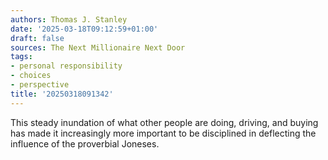 ```yaml
---
authors: Thomas J. Stanley
date: '2025-03-18T09:12:59+01:00'
draft: false
sources: The Next Millionaire Next Door
tags:
- personal responsibility
- choices
- perspective
title: '20250318091342'
---
```


This steady inundation of what other people are doing, driving, and buying has made it increasingly more important to be
disciplined in deflecting the influence of the proverbial Joneses.